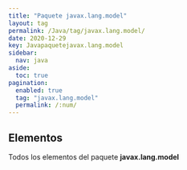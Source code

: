 ```yaml
---
title: "Paquete javax.lang.model"
layout: tag
permalink: /Java/tag/javax.lang.model/
date: 2020-12-29
key: Javapaquetejavax.lang.model
sidebar: 
  nav: java
aside: 
  toc: true
pagination: 
  enabled: true
  tag: "javax.lang.model"
  permalink: /:num/
---
```


<h2>Elementos</h2>
Todos los elementos del paquete <strong>javax.lang.model</strong>
